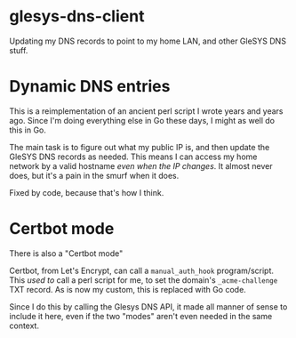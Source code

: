 # glesys-dns-client
Updating my DNS records to point to my home LAN, and other GleSYS DNS stuff.

# Dynamic DNS entries

This is a reimplementation of an ancient perl script I wrote years and years ago. Since I'm doing everything else in Go these days, I might as well do this in Go.

The main task is to figure out what my public IP is, and then update the GleSYS DNS records as needed. This means I can access my home network by a valid hostname *even when the IP changes*. It almost never does, but it's a pain in the smurf when it does.

Fixed by code, because that's how I think.

# Certbot mode
There is also a "Certbot mode"

Certbot, from Let's Encrypt, can call a `manual_auth_hook` program/script. This *used to* call a perl script for me, to set the domain's `_acme-challenge` TXT record.  As is now my custom, this is replaced with Go code.

Since I do this by calling the Glesys DNS API, it made all manner of sense to include it here, even if the two "modes" aren't even needed in the same context.
